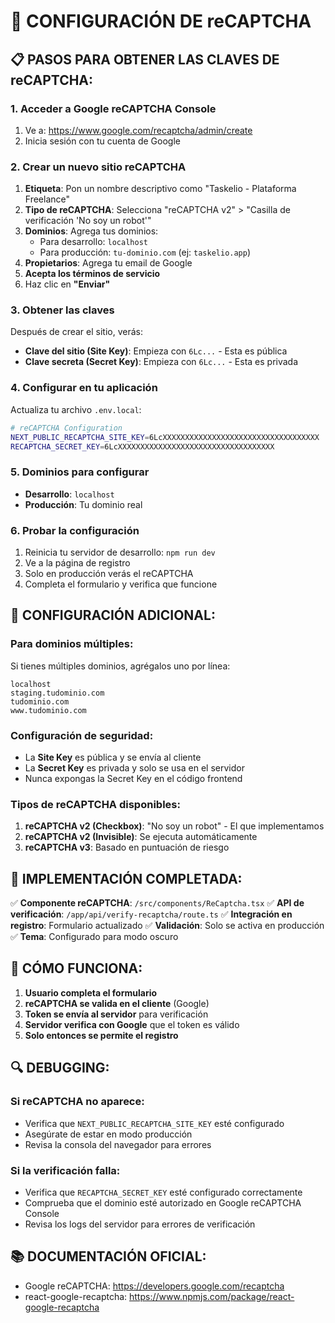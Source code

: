 # 🔐 CONFIGURACIÓN DE reCAPTCHA

## 📋 PASOS PARA OBTENER LAS CLAVES DE reCAPTCHA:

### 1. **Acceder a Google reCAPTCHA Console**
1. Ve a: https://www.google.com/recaptcha/admin/create
2. Inicia sesión con tu cuenta de Google

### 2. **Crear un nuevo sitio reCAPTCHA**
1. **Etiqueta**: Pon un nombre descriptivo como "Taskelio - Plataforma Freelance"
2. **Tipo de reCAPTCHA**: Selecciona "reCAPTCHA v2" > "Casilla de verificación 'No soy un robot'"
3. **Dominios**: Agrega tus dominios:
   - Para desarrollo: `localhost`
   - Para producción: `tu-dominio.com` (ej: `taskelio.app`)
4. **Propietarios**: Agrega tu email de Google
5. **Acepta los términos de servicio**
6. Haz clic en **"Enviar"**

### 3. **Obtener las claves**
Después de crear el sitio, verás:
- **Clave del sitio (Site Key)**: Empieza con `6Lc...` - Esta es pública
- **Clave secreta (Secret Key)**: Empieza con `6Lc...` - Esta es privada

### 4. **Configurar en tu aplicación**
Actualiza tu archivo `.env.local`:

```bash
# reCAPTCHA Configuration
NEXT_PUBLIC_RECAPTCHA_SITE_KEY=6LcXXXXXXXXXXXXXXXXXXXXXXXXXXXXXXXXXXX
RECAPTCHA_SECRET_KEY=6LcXXXXXXXXXXXXXXXXXXXXXXXXXXXXXXXXXXX
```

### 5. **Dominios para configurar**
- **Desarrollo**: `localhost`
- **Producción**: Tu dominio real

### 6. **Probar la configuración**
1. Reinicia tu servidor de desarrollo: `npm run dev`
2. Ve a la página de registro
3. Solo en producción verás el reCAPTCHA
4. Completa el formulario y verifica que funcione

## 🔧 CONFIGURACIÓN ADICIONAL:

### **Para dominios múltiples:**
Si tienes múltiples dominios, agrégalos uno por línea:
```
localhost
staging.tudominio.com
tudominio.com
www.tudominio.com
```

### **Configuración de seguridad:**
- La **Site Key** es pública y se envía al cliente
- La **Secret Key** es privada y solo se usa en el servidor
- Nunca expongas la Secret Key en el código frontend

### **Tipos de reCAPTCHA disponibles:**
1. **reCAPTCHA v2 (Checkbox)**: "No soy un robot" - El que implementamos
2. **reCAPTCHA v2 (Invisible)**: Se ejecuta automáticamente
3. **reCAPTCHA v3**: Basado en puntuación de riesgo

## 🚀 IMPLEMENTACIÓN COMPLETADA:

✅ **Componente reCAPTCHA**: `/src/components/ReCaptcha.tsx`
✅ **API de verificación**: `/app/api/verify-recaptcha/route.ts`
✅ **Integración en registro**: Formulario actualizado
✅ **Validación**: Solo se activa en producción
✅ **Tema**: Configurado para modo oscuro

## 🎯 CÓMO FUNCIONA:

1. **Usuario completa el formulario**
2. **reCAPTCHA se valida en el cliente** (Google)
3. **Token se envía al servidor** para verificación
4. **Servidor verifica con Google** que el token es válido
5. **Solo entonces se permite el registro**

## 🔍 DEBUGGING:

### Si reCAPTCHA no aparece:
- Verifica que `NEXT_PUBLIC_RECAPTCHA_SITE_KEY` esté configurado
- Asegúrate de estar en modo producción
- Revisa la consola del navegador para errores

### Si la verificación falla:
- Verifica que `RECAPTCHA_SECRET_KEY` esté configurado correctamente
- Comprueba que el dominio esté autorizado en Google reCAPTCHA Console
- Revisa los logs del servidor para errores de verificación

## 📚 DOCUMENTACIÓN OFICIAL:
- Google reCAPTCHA: https://developers.google.com/recaptcha
- react-google-recaptcha: https://www.npmjs.com/package/react-google-recaptcha